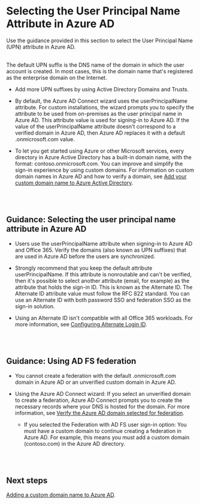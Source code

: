 # Selecting the User Principal Name Attribute in Azure AD
Use the guidance provided in this section to select the User Principal Name (UPN) attribute in Azure AD.
<br />
<br />

The default UPN suffix is the DNS name of the domain in which the user account is created. In most cases, this is the domain name that's registered as the enterprise domain on the Internet. 

  - Add more UPN suffixes by using Active Directory Domains and Trusts.
  
  - By default, the Azure AD Connect wizard uses the userPrincipalName attribute. For custom installations, the wizard prompts you to specify the attribute to be used from on-premises as the user principal name in Azure AD. This attribute value is used for signing-in to Azure AD. If the value of the userPrincipalName attribute doesn't correspond to a verified domain in Azure AD, then Azure AD replaces it with a default .onmicrosoft.com value.
	
  - To let you get started using Azure or other Microsoft services, every directory in Azure Active Directory has a built-in domain name, with the format: contoso.onmicrosoft.com. You can improve and simplify the sign-in experience by using custom domains. For information on custom domain names in Azure AD and how to verify a domain, see [Add your custom domain name to Azure Active Directory](https://docs.microsoft.com/en-us/azure/active-directory/add-custom-domain#add-the-custom-domain-name-to-your-directory).
<br />
<br />

## Guidance: Selecting the user principal name attribute in Azure AD

- Users use the userPrincipalName attribute when signing-in to Azure AD and Office 365. Verify the domains (also known as UPN suffixes) that are used in Azure AD before the users are synchronized.

- Strongly recommend that you keep the default attribute userPrincipalName. If this attribute is nonroutable and can't be verified, then it's possible to select another attribute (email, for example) as the attribute that holds the sign-in ID. This is known as the Alternate ID. The Alternate ID attribute value must follow the RFC 822 standard. You can use an Alternate ID with both password SSO and federation SSO as the sign-in solution.

- Using an Alternate ID isn't compatible with all Office 365 workloads. For more information, see [Configuring Alternate Login ID](https://docs.microsoft.com/en-us/windows-server/identity/ad-fs/operations/configuring-alternate-login-id).
<br />
<br />

## Guidance:  Using AD FS federation
- You cannot create a federation with the default .onmicrosoft.com domain in Azure AD or an unverified custom domain in Azure AD. 

- Using the Azure AD Connect wizard:  If you select an unverified domain to create a federation, Azure AD Connect prompts you to create the necessary records where your DNS is hosted for the domain. For more information, see [Verify the Azure AD domain selected for federation](https://docs.microsoft.com/en-us/azure/active-directory/connect/active-directory-aadconnect-get-started-custom#verify-the-azure-ad-domain-selected-for-federation).

  - If you selected the Federation with AD FS user sign-in option:  You must have a custom domain to continue creating a federation in Azure AD. For example, this means you must add a custom domain (contoso.com) in the Azure AD directory.
<br />
<br />

## Next steps 
[Adding a custom domain name to Azure AD](2.1.3-Adding-a-Custom-Domain-Name-to-Azure-AD.md).
